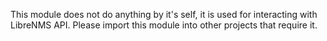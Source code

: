 This module does not do anything by it's self, it is used for interacting with 
LibreNMS API. Please import this module into other projects that require it.
